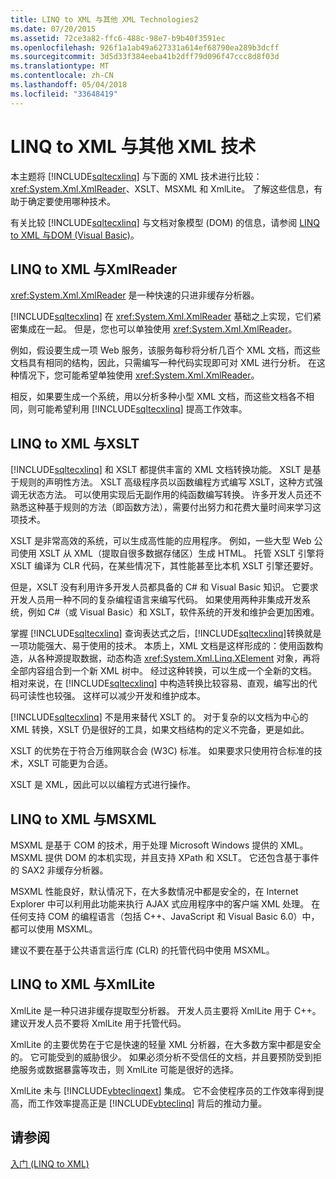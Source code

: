 ```yaml
---
title: LINQ to XML 与其他 XML Technologies2
ms.date: 07/20/2015
ms.assetid: 72ce3a82-ffc6-488c-98e7-b9b40f3591ec
ms.openlocfilehash: 926f1a1ab49a627331a614ef68790ea289b3dcff
ms.sourcegitcommit: 3d5d33f384eeba41b2dff79d096f47ccc8d8f03d
ms.translationtype: MT
ms.contentlocale: zh-CN
ms.lasthandoff: 05/04/2018
ms.locfileid: "33648419"
---
```

# <a name="linq-to-xml-vs-other-xml-technologies"></a>LINQ to XML 与其他 XML 技术
本主题将 [!INCLUDE[sqltecxlinq](~/includes/sqltecxlinq-md.md)] 与下面的 XML 技术进行比较：<xref:System.Xml.XmlReader>、XSLT、MSXML 和 XmlLite。 了解这些信息，有助于确定要使用哪种技术。  
  
 有关比较 [!INCLUDE[sqltecxlinq](~/includes/sqltecxlinq-md.md)] 与文档对象模型 (DOM) 的信息，请参阅 [LINQ to XML 与DOM (Visual Basic)](../../../../visual-basic/programming-guide/concepts/linq/linq-to-xml-vs-dom.md)。  
  
## <a name="linq-to-xml-vs-xmlreader"></a>LINQ to XML 与XmlReader  
 <xref:System.Xml.XmlReader> 是一种快速的只进非缓存分析器。  
  
 [!INCLUDE[sqltecxlinq](~/includes/sqltecxlinq-md.md)] 在 <xref:System.Xml.XmlReader> 基础之上实现，它们紧密集成在一起。 但是，您也可以单独使用 <xref:System.Xml.XmlReader>。  
  
 例如，假设要生成一项 Web 服务，该服务每秒将分析几百个 XML 文档，而这些文档具有相同的结构，因此，只需编写一种代码实现即可对 XML 进行分析。 在这种情况下，您可能希望单独使用 <xref:System.Xml.XmlReader>。  
  
 相反，如果要生成一个系统，用以分析多种小型 XML 文档，而这些文档各不相同，则可能希望利用 [!INCLUDE[sqltecxlinq](~/includes/sqltecxlinq-md.md)] 提高工作效率。  
  
## <a name="linq-to-xml-vs-xslt"></a>LINQ to XML 与XSLT  
 [!INCLUDE[sqltecxlinq](~/includes/sqltecxlinq-md.md)] 和 XSLT 都提供丰富的 XML 文档转换功能。 XSLT 是基于规则的声明性方法。 XSLT 高级程序员以函数编程方式编写 XSLT，这种方式强调无状态方法。 可以使用实现后无副作用的纯函数编写转换。 许多开发人员还不熟悉这种基于规则的方法（即函数方法），需要付出努力和花费大量时间来学习这项技术。  
  
 XSLT 是非常高效的系统，可以生成高性能的应用程序。 例如，一些大型 Web 公司使用 XSLT 从 XML（提取自很多数据存储区）生成 HTML。 托管 XSLT 引擎将 XSLT 编译为 CLR 代码，在某些情况下，其性能甚至比本机 XSLT 引擎还要好。  
  
 但是，XSLT 没有利用许多开发人员都具备的 C# 和 Visual Basic 知识。 它要求开发人员用一种不同的复杂编程语言来编写代码。 如果使用两种非集成开发系统，例如 C#（或 Visual Basic）和 XSLT，软件系统的开发和维护会更加困难。  
  
 掌握 [!INCLUDE[sqltecxlinq](~/includes/sqltecxlinq-md.md)] 查询表达式之后，[!INCLUDE[sqltecxlinq](~/includes/sqltecxlinq-md.md)]转换就是一项功能强大、易于使用的技术。 本质上，XML 文档是这样形成的：使用函数构造，从各种源提取数据，动态构造 <xref:System.Xml.Linq.XElement> 对象，再将全部内容组合到一个新 XML 树中。 经过这种转换，可以生成一个全新的文档。 相对来说，在 [!INCLUDE[sqltecxlinq](~/includes/sqltecxlinq-md.md)] 中构造转换比较容易、直观，编写出的代码可读性也较强。 这样可以减少开发和维护成本。  
  
 [!INCLUDE[sqltecxlinq](~/includes/sqltecxlinq-md.md)] 不是用来替代 XSLT 的。 对于复杂的以文档为中心的 XML 转换，XSLT 仍是很好的工具，如果文档结构的定义不完备，更是如此。  
  
 XSLT 的优势在于符合万维网联合会 (W3C) 标准。 如果要求只使用符合标准的技术，XSLT 可能更为合适。  
  
 XSLT 是 XML，因此可以以编程方式进行操作。  
  
## <a name="linq-to-xml-vs-msxml"></a>LINQ to XML 与MSXML  
 MSXML 是基于 COM 的技术，用于处理 Microsoft Windows 提供的 XML。 MSXML 提供 DOM 的本机实现，并且支持 XPath 和 XSLT。 它还包含基于事件的 SAX2 非缓存分析器。  
  
 MSXML 性能良好，默认情况下，在大多数情况中都是安全的，在 Internet Explorer 中可以利用此功能来执行 AJAX 式应用程序中的客户端 XML 处理。 在任何支持 COM 的编程语言（包括 C++、JavaScript 和 Visual Basic 6.0）中，都可以使用 MSXML。  
  
 建议不要在基于公共语言运行库 (CLR) 的托管代码中使用 MSXML。  
  
## <a name="linq-to-xml-vs-xmllite"></a>LINQ to XML 与XmlLite  
 XmlLite 是一种只进非缓存提取型分析器。 开发人员主要将 XmlLite 用于 C++。 建议开发人员不要将 XmlLite 用于托管代码。  
  
 XmlLite 的主要优势在于它是快速的轻量 XML 分析器，在大多数方案中都是安全的。 它可能受到的威胁很少。 如果必须分析不受信任的文档，并且要预防受到拒绝服务或数据暴露等攻击，则 XmlLite 可能是很好的选择。  
  
 XmlLite 未与 [!INCLUDE[vbteclinqext](~/includes/vbteclinqext-md.md)] 集成。 它不会使程序员的工作效率得到提高，而工作效率提高正是 [!INCLUDE[vbteclinq](~/includes/vbteclinq-md.md)] 背后的推动力量。  
  
## <a name="see-also"></a>请参阅  
 [入门 (LINQ to XML)](../../../../visual-basic/programming-guide/concepts/linq/getting-started-linq-to-xml.md)

